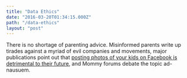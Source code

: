 ```yaml
---
title: "Data Ethics"
date: "2016-03-20T01:34:15.000Z"
path: "/data-ethics"
layout: "post"
---
```

There is no shortage of parenting advice. Misinformed parents write up tirades against a myriad of evil companies and movements, major publications point out that [posting photos of your kids on Facebook is detrimental to their future](http://www.slate.com/articles/technology/data_mine_1/2013/09/facebook_privacy_and_kids_don_t_post_photos_of_your_kids_online.html), and Mommy forums debate the topic ad-nausuem. 